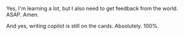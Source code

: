 Yes, I'm learning a lot, but I also need to get feedback from the world. ASAP. Amen.

And yes, writing copilot is still on the cards. Absolutely. 100%.